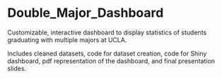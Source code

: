# Double_Major_Dashboard
Customizable, interactive dashboard to display statistics of students graduating with multiple majors at UCLA. 

Includes cleaned datasets, code for dataset creation, code for Shiny dashboard, pdf representation of the dashboard, and final presentation slides.
